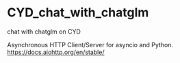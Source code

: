# CYD_chat_with_chatglm
chat with chatglm on CYD


Asynchronous HTTP Client/Server for asyncio and Python.
https://docs.aiohttp.org/en/stable/
